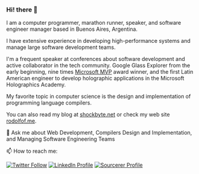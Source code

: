 ### Hi! there 👋

I am a computer programmer, marathon runner, speaker, and software engineer manager based in Buenos Aires, Argentina.

I have extensive experience in developing high-performance systems and manage large software development teams.


I'm a frequent speaker at conferences about software development and active collaborator in the tech community. Google Glass Explorer from the early beginning, nine times [Microsoft MVP](https://mvp.microsoft.com/en-us/PublicProfile/4034702?fullName=Rodolfo%20Finochietti) award winner, and the first Latin American engineer to develop holographic applications in the Microsoft Holographics Academy.

My favorite topic in computer science is the design and implementation of programming language compilers.

You can also read my blog at [shockbyte.net](https://shockbyte.net) or check my web site [rodolfof.me](http://rodolfof.me).

💬 Ask me about Web Development, Compilers Design and Implementation, and Managing Software Engineering Teams

📫 How to reach me: 

<a href="https://www.twitter.com/rodolfof"><img alt="Twitter Follow" src="https://img.shields.io/twitter/follow/rodolfof?style=social" alt="Twitter"></a>
<a href="https://www.linkedin.com/in/rodolfof"><img src="https://img.shields.io/badge/LinkedIn-Profile-blue?style=plastic" alt="LinkedIn Profile"></a>
<a href="https://sourcerer.io/rfinochi"><img src="https://img.shields.io/badge/Sourcerer-Profile-brightgreen?style=plastic" alt="Sourcerer Profile"></a>
 